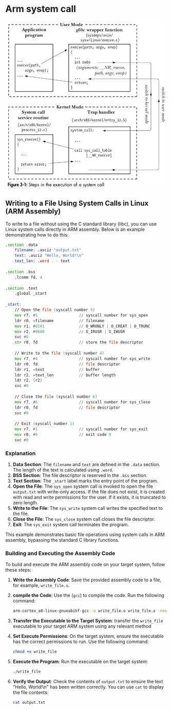 # Arm system call 

![image-20250106101625564](./assets/image-20250106101625564.png)



## Writing to a File Using System Calls in Linux (ARM Assembly)

To write to a file without using the C standard library (libc), you can use Linux system calls directly in ARM assembly. Below is an example demonstrating how to do this:

```asm
.section .data
    filename: .asciz "output.txt"
    text: .asciz "Hello, World!\n"
    text_len: .word . - text

.section .bss
    .lcomm fd, 4

.section .text
    .global _start

_start:
    // Open the file (syscall number 5)
    mov r7, #5                  // syscall number for sys_open
    ldr r0, =filename           // filename
    mov r1, #0101               // O_WRONLY | O_CREAT | O_TRUNC
    mov r2, #0600               // S_IRUSR | S_IWUSR
    svc #0
    str r0, fd                  // store the file descriptor

    // Write to the file (syscall number 4)
    mov r7, #4                  // syscall number for sys_write
    ldr r0, fd                  // file descriptor
    ldr r1, =text               // buffer
    ldr r2, =text_len           // buffer length
    ldr r2, [r2]
    svc #0

    // Close the file (syscall number 6)
    mov r7, #6                  // syscall number for sys_close
    ldr r0, fd                  // file descriptor
    svc #0

    // Exit (syscall number 1)
    mov r7, #1                  // syscall number for sys_exit
    mov r0, #0                  // exit code 0
    svc #0
```

### Explanation

1. **Data Section**: The `filename` and `text` are defined in the `.data` section. The length of the text is calculated using `.word`.
2. **BSS Section**: The file descriptor is reserved in the `.bss` section.
3. **Text Section**: The `_start` label marks the entry point of the program.
4. **Open the File**: The `sys_open` system call is invoked to open the file `output.txt` with write-only access. If the file does not exist, it is created with read and write permissions for the user. If it exists, it is truncated to zero length.
5. **Write to the File**: The `sys_write` system call writes the specified text to the file.
6. **Close the File**: The `sys_close` system call closes the file descriptor.
7. **Exit**: The `sys_exit` system call terminates the program.

This example demonstrates basic file operations using system calls in ARM assembly, bypassing the standard C library functions.

### Building and Executing the Assembly Code

To build and execute the ARM assembly code on your target system, follow these steps:

1. **Write the Assembly Code**: Save the provided assembly code to a file, for example, `write_file.s`.

2. **compile the Code**: Use the (`gcc`) to compile the code. Run the following command:
    ```sh
    arm-cortex_a8-linux-gnueabihf-gcc -o write_file.o write_file.s -nostartfiles
    ```

4. **Transfer the Executable to the Target System**: transfer the `write_file` executable to your target ARM system using any relevant method

5. **Set Execute Permissions**: On the target system, ensure the executable has the correct permissions to run. Use the following command:
    ```sh
    chmod +x write_file
    ```

6. **Execute the Program**: Run the executable on the target system:
    ```sh
    ./write_file
    ```

7. **Verify the Output**: Check the contents of `output.txt` to ensure the text "Hello, World!\n" has been written correctly. You can use `cat` to display the file contents:
    ```sh
    cat output.txt
    ```
